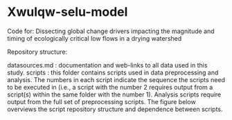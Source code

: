 # Xwulqw-selu-model
Code for: Dissecting global change drivers impacting the magnitude and timing of ecologically critical low flows in a drying watershed

Repository structure:

datasources.md : documentation and web-links to all data used in this study.
scripts : this folder contains scripts used in data preprocessing and analysis. The numbers in each script indicate the sequence the scripts need to be executed in (i.e., a script with the number 2 requires output from a script(s) within the same folder with the number 1). Analysis scripts require output from the full set of preprocessing scripts. The figure below overviews the script repository structure and dependence between scripts.



